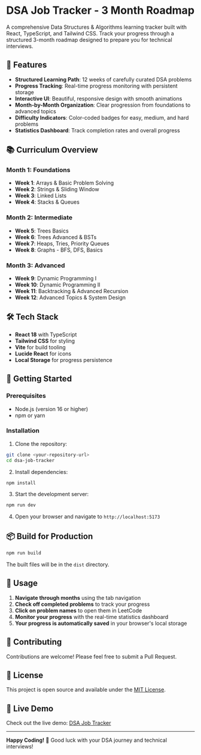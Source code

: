 # DSA Job Tracker - 3 Month Roadmap

A comprehensive Data Structures & Algorithms learning tracker built with React, TypeScript, and Tailwind CSS. Track your progress through a structured 3-month roadmap designed to prepare you for technical interviews.

## 🚀 Features

- **Structured Learning Path**: 12 weeks of carefully curated DSA problems
- **Progress Tracking**: Real-time progress monitoring with persistent storage
- **Interactive UI**: Beautiful, responsive design with smooth animations
- **Month-by-Month Organization**: Clear progression from foundations to advanced topics
- **Difficulty Indicators**: Color-coded badges for easy, medium, and hard problems
- **Statistics Dashboard**: Track completion rates and overall progress

## 📚 Curriculum Overview

### Month 1: Foundations
- **Week 1**: Arrays & Basic Problem Solving
- **Week 2**: Strings & Sliding Window
- **Week 3**: Linked Lists
- **Week 4**: Stacks & Queues

### Month 2: Intermediate
- **Week 5**: Trees Basics
- **Week 6**: Trees Advanced & BSTs
- **Week 7**: Heaps, Tries, Priority Queues
- **Week 8**: Graphs - BFS, DFS, Basics

### Month 3: Advanced
- **Week 9**: Dynamic Programming I
- **Week 10**: Dynamic Programming II
- **Week 11**: Backtracking & Advanced Recursion
- **Week 12**: Advanced Topics & System Design

## 🛠️ Tech Stack

- **React 18** with TypeScript
- **Tailwind CSS** for styling
- **Vite** for build tooling
- **Lucide React** for icons
- **Local Storage** for progress persistence

## 🚀 Getting Started

### Prerequisites
- Node.js (version 16 or higher)
- npm or yarn

### Installation

1. Clone the repository:
```bash
git clone <your-repository-url>
cd dsa-job-tracker
```

2. Install dependencies:
```bash
npm install
```

3. Start the development server:
```bash
npm run dev
```

4. Open your browser and navigate to `http://localhost:5173`

## 📦 Build for Production

```bash
npm run build
```

The built files will be in the `dist` directory.

## 🎯 Usage

1. **Navigate through months** using the tab navigation
2. **Check off completed problems** to track your progress
3. **Click on problem names** to open them in LeetCode
4. **Monitor your progress** with the real-time statistics dashboard
5. **Your progress is automatically saved** in your browser's local storage

## 🤝 Contributing

Contributions are welcome! Please feel free to submit a Pull Request.

## 📄 License

This project is open source and available under the [MIT License](LICENSE).

## 🔗 Live Demo

Check out the live demo: [DSA Job Tracker](https://cozy-valkyrie-4de44f.netlify.app)

---

**Happy Coding!** 🎉 Good luck with your DSA journey and technical interviews!
